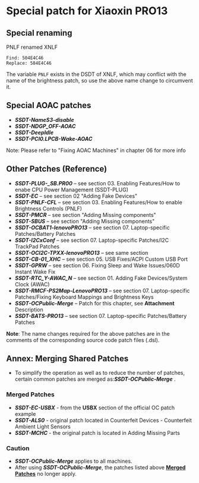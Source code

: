 # Special patch for Xiaoxin PRO13

## Special renaming

PNLF renamed XNLF

```text
Find: 504E4C46
Replace: 584E4C46
```

The variable `PNLF` exists in the DSDT of XNLF, which may conflict with the name of the brightness patch, so use the above name change to circumvent it.

## Special AOAC patches

- ***SSDT-NameS3-disable*** 
- ***SSDT-NDGP_OFF-AOAC***
- ***SSDT-DeepIdle***
- ***SSDT-PCI0.LPCB-Wake-AOAC***

Note: Please refer to "Fixing AOAC Machines" in chapter 06 for more info

## Other Patches (Reference)

- ***SSDT-PLUG-_SB.PR00*** – see section 03. Enabling Features/How to enabe CPU Power Management (SSDT-PLUG)
- ***SSDT-EC*** – see section 02 "Adding Fake Devices"
- ***SSDT-PNLF-CFL*** – see section 03. Enabling Features/How to enable Brightness Controls (PNLF) 
- ***SSDT-PMCR*** – see section "Adding Missing components"
- ***SSDT-SBUS*** – see section "Adding Missing components"
- ***SSDT-OCBAT1-lenovoPRO13*** – see section 07. Laptop-specific Patches/Battery Patches
- ***SSDT-I2CxConf*** – see section 07. Laptop-specific Patches/I2C TrackPad Patches
- ***SSDT-OCI2C-TPXX-lenovoPRO13*** – see same section
- ***SSDT-CB-01_XHC*** – see section 05. USB Fixes/ACPI Custom USB Port
- ***SSDT-GPRW*** – see section 06. Fixing Sleep and Wake Issues/060D Instant Wake Fix
- ***SSDT-RTC_Y-AWAC_N*** – see section 01. Adding Fake Devices/System Clock (AWAC)
- ***SSDT-RMCF-PS2Map-LenovoPRO13*** – see section 07. Laptop-specific Patches/Fixing Keyboard Mappings and Brightness Keys
- ***SSDT-OCPublic-Merge*** – Patch for this chapter, see **Attachment** Description
- ***SSDT-BATS-PRO13*** – see section 07. Laptop-specific Patches/Battery Patches

**Note**: The name changes required for the above patches are in the comments of the corresponding source code patch files (.dsl).

## Annex: Merging Shared Patches

- To simplify the operation as well as to reduce the number of patches, certain common patches are merged as:***SSDT-OCPublic-Merge*** .

### Merged Patches

- ***SSDT-EC-USBX*** - from the **USBX** section of the official OC patch example
- ***SSDT-ALS0*** - original patch located in Counterfeit Devices - Counterfeit Ambient Light Sensors
- ***SSDT-MCHC*** - the original patch is located in Adding Missing Parts

### Caution

- ***SSDT-OCPublic-Merge*** applies to all machines.
- After using ***SSDT-OCPublic-Merge***, the patches listed above **<u>Merged Patches</u>** no longer apply.
